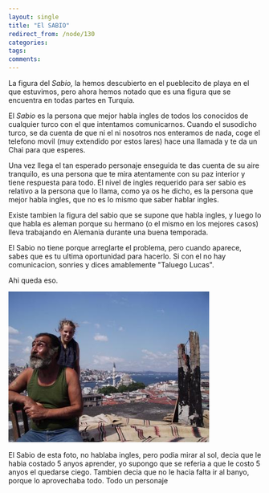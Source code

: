 ```yaml
---
layout: single
title: "El SABIO"
redirect_from: /node/130
categories:
tags: 
comments: 
---
```

La figura del _Sabio,_ la hemos descubierto en el pueblecito de playa en el que estuvimos, pero ahora hemos notado que es una figura que se encuentra en todas partes en Turquia.  

El _Sabio_ es la persona que mejor habla ingles de todos los conocidos de cualquier turco con el que intentamos comunicarnos. Cuando el susodicho turco, se da cuenta de que ni el ni nosotros nos enteramos de nada, coge el telefono movil (muy extendido por estos lares) hace una llamada y te da un Chai para que esperes.  

Una vez llega el tan esperado personaje enseguida te das cuenta de su aire tranquilo, es una persona que te mira atentamente con su paz interior y tiene respuesta para todo. El nivel de ingles requerido para ser sabio es relativo a la persona que lo llama, como ya os he dicho, es la persona que mejor habla ingles, que no es lo mismo que saber hablar ingles.  

Existe tambien la figura del sabio que se supone que habla ingles, y luego lo que habla es aleman porque su hermano (o el mismo en los mejores casos) lleva trabajando en Alemania durante una buena temporada.  

El Sabio no tiene porque arreglarte el problema, pero cuando aparece, sabes que es tu ultima oportunidad para hacerlo. Si con el no hay comunicacion, sonries y dices amablemente "Taluego Lucas".  

Ahi queda eso.  

![](/images/posts/2005-07-27-el-sabio/IMG_00281.jpg)  

El Sabio de esta foto, no hablaba ingles, pero podia mirar al sol, decia que le habia costado 5 anyos aprender, yo supongo que se referia a que le costo 5 anyos el quedarse ciego. Tambien decia que no le hacia falta ir al banyo, porque lo aprovechaba todo. Todo un personaje
